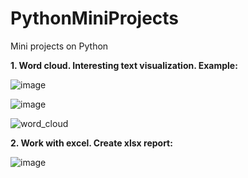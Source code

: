 # PythonMiniProjects
Mini projects on Python

**1. Word cloud. Interesting text visualization. Еxample:**

![image](https://user-images.githubusercontent.com/62501274/198726676-60acd85a-14d5-4a52-9554-eb34a0f66dcc.png)

![image](https://user-images.githubusercontent.com/62501274/198726787-030dd722-1003-477f-903b-22f5cd4b10d8.png)

![word_cloud](https://user-images.githubusercontent.com/62501274/198727662-605cd2f3-ba0b-4dec-bb70-f286746f6454.png)

**2. Work with excel. Create xlsx report:**

![image](https://user-images.githubusercontent.com/62501274/198856049-75115282-37f7-40a0-a28f-aecc887e43ff.png)
